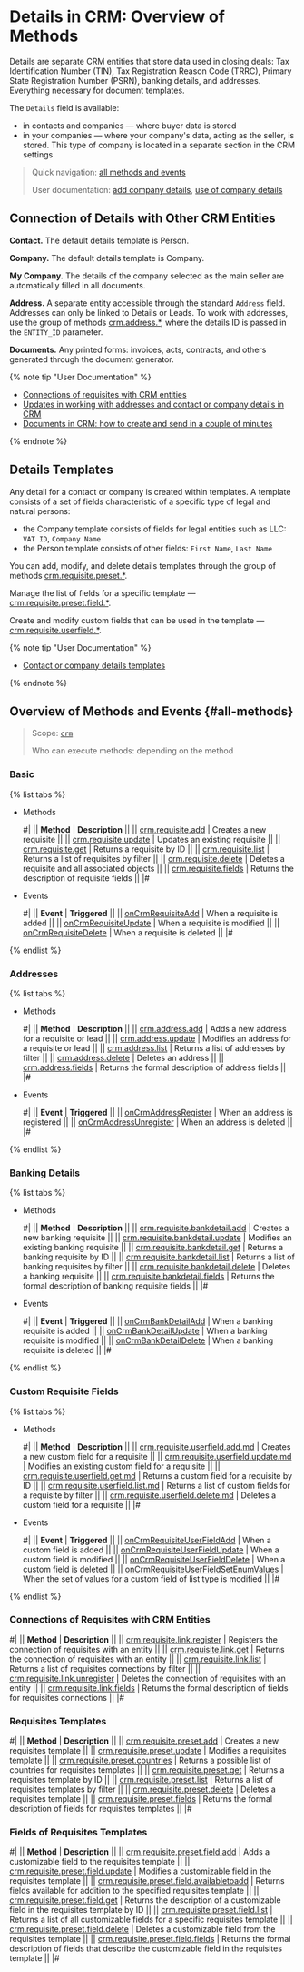 # Details in CRM: Overview of Methods

Details are separate CRM entities that store data used in closing deals: Tax Identification Number (TIN), Tax Registration Reason Code (TRRC), Primary State Registration Number (PSRN), banking details, and addresses. Everything necessary for document templates.

The `Details` field is available:
* in contacts and companies — where buyer data is stored
* in your companies — where your company's data, acting as the seller, is stored. This type of company is located in a separate section in the CRM settings

> Quick navigation: [all methods and events](#all-methods) 
> 
> User documentation: [add company details](https://helpdesk.bitrix24.com/open/5870771/), [use of company details](https://helpdesk.bitrix24.com/open/16059544/) 

## Connection of Details with Other CRM Entities

**Contact.** The default details template is Person.

**Company.** The default details template is Company.

**My Company.** The details of the company selected as the main seller are automatically filled in all documents.

**Address.** A separate entity accessible through the standard `Address` field. Addresses can only be linked to Details or Leads. To work with addresses, use the group of methods [crm.address.*](./addresses/index.md), where the details ID is passed in the `ENTITY_ID` parameter.  

**Documents.** Any printed forms: invoices, acts, contracts, and others generated through the document generator. 

{% note tip "User Documentation" %}

- [Connections of requisites with CRM entities](../requisites/links/index.md)
- [Updates in working with addresses and contact or company details in CRM](https://helpdesk.bitrix24.com/open/11785262/)
- [Documents in CRM: how to create and send in a couple of minutes](https://helpdesk.bitrix24.com/open/19441484/)

{% endnote %}

## Details Templates

Any detail for a contact or company is created within templates. A template consists of a set of fields characteristic of a specific type of legal and natural persons:
* the Company template consists of fields for legal entities such as LLC: `VAT ID`, `Company Name`
* the Person template consists of other fields: `First Name`, `Last Name`

You can add, modify, and delete details templates through the group of methods [crm.requisite.preset.*](./presets/index.md).

Manage the list of fields for a specific template — [crm.requisite.preset.field.*](./presets/fields/index.md). 

Create and modify custom fields that can be used in the template — [crm.requisite.userfield.*](./user-fields/index.md).

{% note tip "User Documentation" %}

- [Contact or company details templates](https://helpdesk.bitrix24.com/open/5869609/)

{% endnote %}

## Overview of Methods and Events {#all-methods}

> Scope: [`crm`](../../scopes/permissions.md)
>
> Who can execute methods: depending on the method

### Basic

{% list tabs %}

- Methods

    #| 
    || **Method** | **Description** ||
    || [crm.requisite.add](./universal/crm-requisite-add.md) | Creates a new requisite ||
    || [crm.requisite.update](./universal/crm-requisite-update.md) | Updates an existing requisite ||
    || [crm.requisite.get](./universal/crm-requisite-get.md) | Returns a requisite by ID ||
    || [crm.requisite.list](./universal/crm-requisite-list.md) | Returns a list of requisites by filter ||
    || [crm.requisite.delete](./universal/crm-requisite-delete.md) | Deletes a requisite and all associated objects ||
    || [crm.requisite.fields](./universal/crm-requisite-fields.md) | Returns the description of requisite fields ||
    |#

- Events

    #| 
    || **Event** | **Triggered** ||
    || [onCrmRequisiteAdd](./events/on-crm-requisite-add.md) | When a requisite is added ||
    || [onCrmRequisiteUpdate](./events/on-crm-requisite-update.md) | When a requisite is modified ||
    || [onCrmRequisiteDelete](./events/on-crm-requisite-delete.md) | When a requisite is deleted ||
    |#

{% endlist %}

### Addresses

{% list tabs %}

- Methods 

    #| 
    || **Method** | **Description** ||
    || [crm.address.add](./addresses/crm-address-add.md) | Adds a new address for a requisite or lead ||
    || [crm.address.update](./addresses/crm-address-update.md) | Modifies an address for a requisite or lead ||
    || [crm.address.list](./addresses/crm-address-list.md) | Returns a list of addresses by filter ||
    || [crm.address.delete](./addresses/crm-address-delete.md) | Deletes an address ||
    || [crm.address.fields](./addresses/crm-address-fields.md) | Returns the formal description of address fields ||
    |#

- Events
  
   #| 
    || **Event** | **Triggered** ||
    || [onCrmAddressRegister](./events/on-crm-address-register.md) | When an address is registered ||
    || [onCrmAddressUnregister](./events/on-crm-address-unregister.md) | When an address is deleted ||
    |#

{% endlist %}

### Banking Details

{% list tabs %}

- Methods 

    #| 
    || **Method** | **Description** ||
    || [crm.requisite.bankdetail.add](./bank-detail/crm-requisite-bank-detail-add.md) | Creates a new banking requisite ||
    || [crm.requisite.bankdetail.update](./bank-detail/crm-requisite-bank-detail-update.md) | Modifies an existing banking requisite ||
    || [crm.requisite.bankdetail.get](./bank-detail/crm-requisite-bank-detail-get.md) | Returns a banking requisite by ID ||
    || [crm.requisite.bankdetail.list](./bank-detail/crm-requisite-bank-detail-list.md) | Returns a list of banking requisites by filter ||
    || [crm.requisite.bankdetail.delete](./bank-detail/crm-requisite-bank-detail-delete.md) | Deletes a banking requisite ||
    || [crm.requisite.bankdetail.fields](./bank-detail/crm-requisite-bank-detail-fields.md) | Returns the formal description of banking requisite fields ||
    |#

- Events
  
   #| 
    || **Event** | **Triggered** ||
    || [onCrmBankDetailAdd](./events/on-crm-bank-detail-add.md) | When a banking requisite is added ||
    || [onCrmBankDetailUpdate](./events/on-crm-bank-detail-update.md) | When a banking requisite is modified ||
    || [onCrmBankDetailDelete](./events/on-crm-bank-detail-delete.md) | When a banking requisite is deleted ||
    |#

{% endlist %}

### Custom Requisite Fields

{% list tabs %}

- Methods 

    #| 
    || **Method** | **Description** ||
    || [crm.requisite.userfield.add.md](./user-fields/crm-requisite-userfield-add.md) | Creates a new custom field for a requisite ||
    || [crm.requisite.userfield.update.md](./user-fields/crm-requisite-userfield-update.md) | Modifies an existing custom field for a requisite ||
    || [crm.requisite.userfield.get.md](./user-fields/crm-requisite-userfield-get.md) | Returns a custom field for a requisite by ID ||
    || [crm.requisite.userfield.list.md](./user-fields/crm-requisite-userfield-list.md) | Returns a list of custom fields for a requisite by filter ||
    || [crm.requisite.userfield.delete.md](./user-fields/crm-requisite-userfield-delete.md) | Deletes a custom field for a requisite ||
    |#

- Events
  
   #| 
    || **Event** | **Triggered** ||
    || [onCrmRequisiteUserFieldAdd](./events/on-crm-requisite-user-field-add.md) | When a custom field is added ||
    || [onCrmRequisiteUserFieldUpdate](./events/on-crm-requisite-user-field-update.md) | When a custom field is modified ||
    || [onCrmRequisiteUserFieldDelete](./events/on-crm-requisite-user-field-delete.md) | When a custom field is deleted ||
    || [onCrmRequisiteUserFieldSetEnumValues](./events/on-crm-requisite-user-field-set-enum-values.md) | When the set of values for a custom field of list type is modified ||
    |#

{% endlist %}

### Connections of Requisites with CRM Entities

#| 
|| **Method** | **Description** ||
|| [crm.requisite.link.register](./links/crm-requisite-link-register.md) | Registers the connection of requisites with an entity ||
|| [crm.requisite.link.get](./links/crm-requisite-link-get.md) | Returns the connection of requisites with an entity ||
|| [crm.requisite.link.list](./links/crm-requisite-link-list.md) | Returns a list of requisites connections by filter ||
|| [crm.requisite.link.unregister](./links/crm-requisite-link-unregister.md) | Deletes the connection of requisites with an entity ||
|| [crm.requisite.link.fields](./links/crm-requisite-link-fields.md) | Returns the formal description of fields for requisites connections ||
|#

### Requisites Templates

#| 
|| **Method** | **Description** ||
|| [crm.requisite.preset.add](./presets/crm-requisite-preset-add.md) | Creates a new requisites template ||
|| [crm.requisite.preset.update](./presets/crm-requisite-preset-update.md) | Modifies a requisites template ||
|| [crm.requisite.preset.countries](./presets/crm-requisite-preset-countries.md) | Returns a possible list of countries for requisites templates ||
|| [crm.requisite.preset.get](./presets/crm-requisite-preset-get.md) | Returns a requisites template by ID ||
|| [crm.requisite.preset.list](./presets/crm-requisite-preset-list.md) | Returns a list of requisites templates by filter ||
|| [crm.requisite.preset.delete](./presets/crm-requisite-preset-delete.md) | Deletes a requisites template ||
|| [crm.requisite.preset.fields](./presets/crm-requisite-preset-fields.md) | Returns the formal description of fields for requisites templates ||
|#

### Fields of Requisites Templates

#| 
|| **Method** | **Description** ||
|| [crm.requisite.preset.field.add](./presets/fields/crm-requisite-preset-field-add.md) | Adds a customizable field to the requisites template ||
|| [crm.requisite.preset.field.update](./presets/fields/crm-requisite-preset-field-update.md) | Modifies a customizable field in the requisites template ||
|| [crm.requisite.preset.field.availabletoadd](./presets/fields/crm-requisite-preset-field-available-to-add.md) | Returns fields available for addition to the specified requisites template ||
|| [crm.requisite.preset.field.get](./presets/fields/crm-requisite-preset-field-get.md) | Returns the description of a customizable field in the requisites template by ID ||
|| [crm.requisite.preset.field.list](./presets/fields/crm-requisite-preset-field-list.md) | Returns a list of all customizable fields for a specific requisites template ||
|| [crm.requisite.preset.field.delete](./presets/fields/crm-requisite-preset-field-delete.md) | Deletes a customizable field from the requisites template ||
|| [crm.requisite.preset.field.fields](./presets/fields/crm-requisite-preset-field-fields.md) | Returns the formal description of fields that describe the customizable field in the requisites template ||
|#